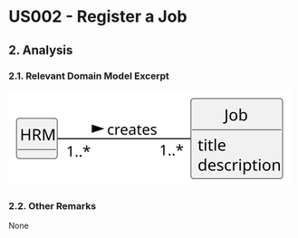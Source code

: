 # US002 - Register a Job

## 2. Analysis

### 2.1. Relevant Domain Model Excerpt

![Domain Model](svg/us002-domain-model.svg)

### 2.2. Other Remarks

None